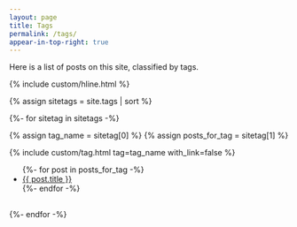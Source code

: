 ```yaml
---
layout: page
title: Tags
permalink: /tags/
appear-in-top-right: true
---
```


Here is a list of posts on this site, classified by tags.

<div style="margin-bottom: 1em">
{% include custom/hline.html %}
</div>

{% assign sitetags = site.tags | sort %}

{%- for sitetag in sitetags -%}

{% assign tag_name = sitetag[0] %}
{% assign posts_for_tag = sitetag[1] %}

<div style="margin-bottom: 1.75em;">

<div id="anchor-tag-{{tag_name}}"></div>
{% include custom/tag.html tag=tag_name with_link=false %}

<div style="margin-top: 0.4em">
<ul>
{%- for post in posts_for_tag -%}
<li><a href="{{ post.url | relative_url }}">{{ post.title }}</a></li>
{%- endfor -%}
</ul>

<div style="margin-bottom: 30px;"></div>

{%- endfor -%}